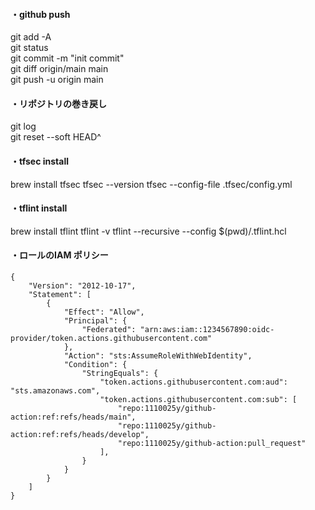 #### ・github push 
git add -A  
git status  
git commit -m "init commit"  
git diff origin/main main  
git push -u origin main  

#### ・リポジトリの巻き戻し
git log  
git reset --soft HEAD^  


#### ・tfsec install
brew install tfsec
tfsec --version
tfsec --config-file .tfsec/config.yml  

#### ・tflint install
brew install tflint
tflint -v
tflint --recursive --config $(pwd)/.tflint.hcl  

  
####  ・ロールのIAM ポリシー
```
{
    "Version": "2012-10-17",
    "Statement": [
        {
            "Effect": "Allow",
            "Principal": {
                "Federated": "arn:aws:iam::1234567890:oidc-provider/token.actions.githubusercontent.com"
            },
            "Action": "sts:AssumeRoleWithWebIdentity",
            "Condition": {
                "StringEquals": {
                    "token.actions.githubusercontent.com:aud": "sts.amazonaws.com",
                    "token.actions.githubusercontent.com:sub": [
                        "repo:1110025y/github-action:ref:refs/heads/main",
                        "repo:1110025y/github-action:ref:refs/heads/develop",
                        "repo:1110025y/github-action:pull_request"
                    ],
                }
            }
        }
    ]
}
```